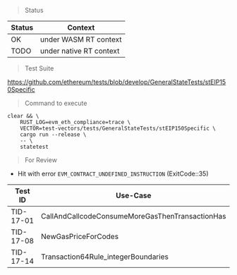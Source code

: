 > Status

| Status | Context |
| --- | --- |
| OK | under WASM RT context |
| TODO | under native RT context |

> Test Suite

https://github.com/ethereum/tests/blob/develop/GeneralStateTests/stEIP150Specific

> Command to execute

```
clear && \
	RUST_LOG=evm_eth_compliance=trace \
	VECTOR=test-vectors/tests/GeneralStateTests/stEIP150Specific \
	cargo run --release \
	-- \
	statetest
```

> For Review

- Hit with error `EVM_CONTRACT_UNDEFINED_INSTRUCTION` (ExitCode::35)

| Test ID | Use-Case |
| --- | --- |
| TID-17-01 | CallAndCallcodeConsumeMoreGasThenTransactionHas |
| TID-17-08 | NewGasPriceForCodes |
| TID-17-14 | Transaction64Rule_integerBoundaries |
